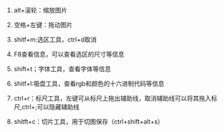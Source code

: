 1. alt+滚轮：缩放图片

2. 空格+左键：拖动图片

3. shitf+m:选区工具，ctrl+d取消

4. F8查看信息，可以查看选区的尺寸等信息

5. shift+t；字体工具，查看字体等信息

6. shitf+I:吸盘工具，查看rgb和颜色的十六进制代码等信息

7. ctrl+r：标尺工具，左键可从标尺上拖出辅助线，取消辅助线可以将其拖入标尺,ctrl+;可以隐藏辅助线

8. shitft+c：切片工具，用于切图保存（ctrl+shift+alt+s）

   